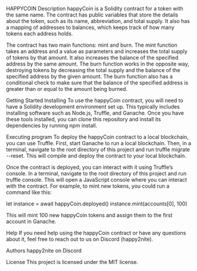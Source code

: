 HAPPYCOIN
Description
happyCoin is a Solidity contract for a token with the same name. The contract has public variables that store the details about the token, such as its name, abbreviation, and total supply. It also has a mapping of addresses to balances, which keeps track of how many tokens each address holds.

The contract has two main functions: mint and burn. The mint function takes an address and a value as parameters and increases the total supply of tokens by that amount. It also increases the balance of the specified address by the same amount. The burn function works in the opposite way, destroying tokens by decreasing the total supply and the balance of the specified address by the given amount. The burn function also has a conditional check to make sure that the balance of the specified address is greater than or equal to the amount being burned.

Getting Started
Installing
To use the happyCoin contract, you will need to have a Solidity development environment set up. This typically includes installing software such as Node.js, Truffle, and Ganache. Once you have these tools installed, you can clone this repository and install its dependencies by running npm install.

Executing program
To deploy the happyCoin contract to a local blockchain, you can use Truffle. First, start Ganache to run a local blockchain. Then, in a terminal, navigate to the root directory of this project and run truffle migrate --reset. This will compile and deploy the contract to your local blockchain.

Once the contract is deployed, you can interact with it using Truffle’s console. In a terminal, navigate to the root directory of this project and run truffle console. This will open a JavaScript console where you can interact with the contract. For example, to mint new tokens, you could run a command like this:

let instance = await happyCoin.deployed()
instance.mint(accounts[0], 100)

This will mint 100 new happyCoin tokens and assign them to the first account in Ganache.

Help
If you need help using the happyCoin contract or have any questions about it, feel free to reach out to us on Discord (happy2nite).

Authors
happy2nite on Discord

License
This project is licensed under the MIT license.
